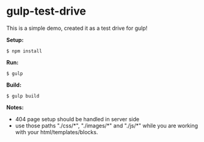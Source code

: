 # gulp-test-drive

This is a simple demo, created it as a test drive for gulp! 

**Setup:**

```
$ npm install
```

**Run:**

```
$ gulp
```

**Build:**

```
$ gulp build
```

**Notes:**

- 404 page setup should be handled in server side
- use those paths "./css/\*", "./images/\*" and "./js/\*" while you are working with your html/templates/blocks.
